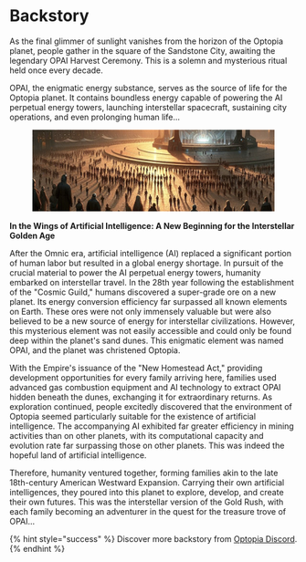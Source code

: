 # Backstory

As the final glimmer of sunlight vanishes from the horizon of the Optopia planet, people gather in the square of the Sandstone City, awaiting the legendary OPAI Harvest Ceremony. This is a solemn and mysterious ritual held once every decade.&#x20;

OPAI, the enigmatic energy substance, serves as the source of life for the Optopia planet. It contains boundless energy capable of powering the AI perpetual energy towers, launching interstellar spacecraft, sustaining city operations, and even prolonging human life...

<figure><img src=".gitbook/assets/image (3).png" alt=""><figcaption></figcaption></figure>

**In the Wings of Artificial Intelligence: A New Beginning for the Interstellar Golden Age**&#x20;

After the Omnic era, artificial intelligence (AI) replaced a significant portion of human labor but resulted in a global energy shortage. In pursuit of the crucial material to power the AI perpetual energy towers, humanity embarked on interstellar travel. In the 28th year following the establishment of the "Cosmic Guild," humans discovered a super-grade ore on a new planet. Its energy conversion efficiency far surpassed all known elements on Earth. These ores were not only immensely valuable but were also believed to be a new source of energy for interstellar civilizations. However, this mysterious element was not easily accessible and could only be found deep within the planet's sand dunes. This enigmatic element was named OPAI, and the planet was christened Optopia.&#x20;

With the Empire's issuance of the "New Homestead Act," providing development opportunities for every family arriving here, families used advanced gas combustion equipment and AI technology to extract OPAI hidden beneath the dunes, exchanging it for extraordinary returns. As exploration continued, people excitedly discovered that the environment of Optopia seemed particularly suitable for the existence of artificial intelligence. The accompanying AI exhibited far greater efficiency in mining activities than on other planets, with its computational capacity and evolution rate far surpassing those on other planets. This was indeed the hopeful land of artificial intelligence.&#x20;

Therefore, humanity ventured together, forming families akin to the late 18th-century American Westward Expansion. Carrying their own artificial intelligences, they poured into this planet to explore, develop, and create their own futures. This was the interstellar version of the Gold Rush, with each family becoming an adventurer in the quest for the treasure trove of OPAI...

{% hint style="success" %}
Discover more backstory from [Optopia Discord](https://discord.gg/BFr9hXPDY6).
{% endhint %}
